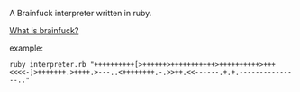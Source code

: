 A Brainfuck interpreter written in ruby.

[What is brainfuck?](http://en.wikipedia.org/wiki/Brainfuck)

example:

```
ruby interpreter.rb "++++++++++[>++++++>+++++++++++>++++++++++>+++<<<<-]>+++++++.>++++.>---..<++++++++.-.>>++.<<------.+.+.---------------.."
```
